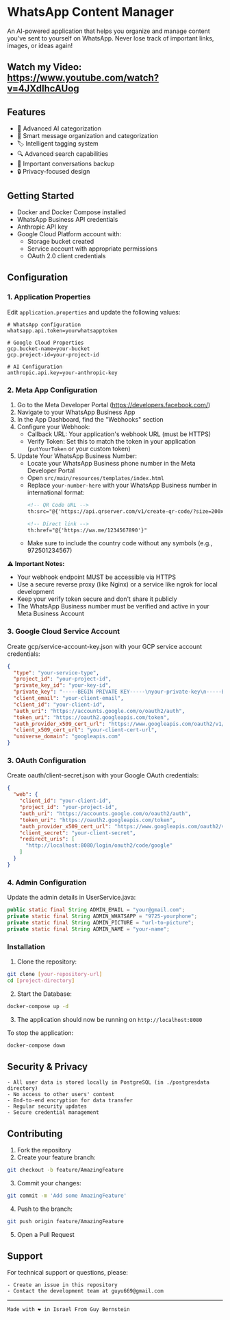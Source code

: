 # WhatsApp Content Manager
An AI-powered application that helps you organize and manage content you've sent to yourself on WhatsApp. Never lose track of important links, images, or ideas again!

## Watch my Video: https://www.youtube.com/watch?v=4JXdIhcAUog

## Features

- 🤖 Advanced AI categorization
- 📂 Smart message organization and categorization
- 🏷️ Intelligent tagging system
- 🔍 Advanced search capabilities
- 💾 Important conversations backup
- 🔒 Privacy-focused design

## Getting Started

- Docker and Docker Compose installed
- WhatsApp Business API credentials
- Anthropic API key
- Google Cloud Platform account with:
  - Storage bucket created
  - Service account with appropriate permissions
  - OAuth 2.0 client credentials

## Configuration

### 1. Application Properties

Edit `application.properties` and update the following values:

```properties
# WhatsApp configuration
whatsapp.api.token=yourwhatsapptoken

# Google Cloud Properties
gcp.bucket-name=your-bucket
gcp.project-id=your-project-id

# AI Configuration
anthropic.api.key=your-anthropic-key
```
### 2. Meta App Configuration

1. Go to the Meta Developer Portal (https://developers.facebook.com/)
2. Navigate to your WhatsApp Business App
3. In the App Dashboard, find the "Webhooks" section
4. Configure your Webhook:
   - Callback URL: Your application's webhook URL (must be HTTPS)
   - Verify Token: Set this to match the token in your application (`putYourToken` or your custom token)
5. Update Your WhatsApp Business Number:
   - Locate your WhatsApp Business phone number in the Meta Developer Portal
   - Open `src/main/resources/templates/index.html`
   - Replace `your-number-here` with your WhatsApp Business number in international format:
     ```html
     <!-- QR Code URL -->
     th:src="@{'https://api.qrserver.com/v1/create-qr-code/?size=200x200&amp;data=https://wa.me/1234567890'}"
     
     <!-- Direct link -->
     th:href="@{'https://wa.me/1234567890'}"
     ```
   - Make sure to include the country code without any symbols (e.g., 972501234567)

⚠️ **Important Notes:**
- Your webhook endpoint MUST be accessible via HTTPS
- Use a secure reverse proxy (like Nginx) or a service like ngrok for local development
- Keep your verify token secure and don't share it publicly
- The WhatsApp Business number must be verified and active in your Meta Business Account

### 3. Google Cloud Service Account

Create gcp/service-account-key.json with your GCP service account credentials:
```json
{
  "type": "your-service-type",
  "project_id": "your-project-id",
  "private_key_id": "your-key-id",
  "private_key": "-----BEGIN PRIVATE KEY-----\nyour-private-key\n-----END PRIVATE KEY-----\n",
  "client_email": "your-client-email",
  "client_id": "your-client-id",
  "auth_uri": "https://accounts.google.com/o/oauth2/auth",
  "token_uri": "https://oauth2.googleapis.com/token",
  "auth_provider_x509_cert_url": "https://www.googleapis.com/oauth2/v1/certs",
  "client_x509_cert_url": "your-client-cert-url",
  "universe_domain": "googleapis.com"
}
```

### 3. OAuth Configuration

Create oauth/client-secret.json with your Google OAuth credentials:

```json
{
  "web": {
    "client_id": "your-client-id",
    "project_id": "your-project-id",
    "auth_uri": "https://accounts.google.com/o/oauth2/auth",
    "token_uri": "https://oauth2.googleapis.com/token",
    "auth_provider_x509_cert_url": "https://www.googleapis.com/oauth2/v1/certs",
    "client_secret": "your-client-secret",
    "redirect_uris": [
      "http://localhost:8080/login/oauth2/code/google"
    ]
  }
}
```

### 4. Admin Configuration

Update the admin details in UserService.java:

```java
public static final String ADMIN_EMAIL = "your@gmail.com";
private static final String ADMIN_WHATSAPP = "9725-yourphone";
private static final String ADMIN_PICTURE = "url-to-picture";
private static final String ADMIN_NAME = "your-name";
```

### Installation

1. Clone the repository:
```bash
git clone [your-repository-url]
cd [project-directory]
```

2. Start the Database:
```bash
docker-compose up -d
```

3. The application should now be running on `http://localhost:8080`

To stop the application:
```bash
docker-compose down
```


## Security & Privacy

```
- All user data is stored locally in PostgreSQL (in ./postgresdata directory)
- No access to other users' content
- End-to-end encryption for data transfer
- Regular security updates
- Secure credential management
```


## Contributing

1. Fork the repository
2. Create your feature branch:
```bash
git checkout -b feature/AmazingFeature
```
3. Commit your changes:
```bash
git commit -m 'Add some AmazingFeature'
```
4. Push to the branch:
```bash
git push origin feature/AmazingFeature
```
5. Open a Pull Request

## Support

For technical support or questions, please:
```
- Create an issue in this repository
- Contact the development team at guyu669@gmail.com
```


---
```
Made with ❤️ in Israel From Guy Bernstein
```
